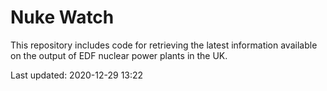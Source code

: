 # Nuke Watch

This repository includes code for retrieving the latest information available on the output of EDF nuclear power plants in the UK.

Last updated: 2020-12-29 13:22